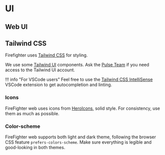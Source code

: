 # UI

## Web UI

## Tailwind CSS

Firefighter uses [Tailwind CSS](https://tailwindcss.com/) for styling.

We use some [Tailwind UI](https://tailwindui.com/) components. Ask the [Pulse Team](https://manomano-team.slack.com/archives/CL3JAED88) if you need access to the Tailwind UI account.
<!-- XXX OSS Don't ask the Pulse Team -->

!!! info "For VSCode users"
    Feel free to use the [Tailwind CSS IntelliSense](https://marketplace.visualstudio.com/items?itemName=bradlc.vscode-tailwindcss) VSCode extension to get autocompletion and linting.

### Icons

FireFighter web uses icons from [HeroIcons](https://heroicons.com/), solid style. For consistency, use them as much as possible.

### Color-scheme

FireFighter web supports both light and dark theme, following the browser CSS feature `prefers-colors-scheme`. Make sure everything is legible and good-looking in both themes.
